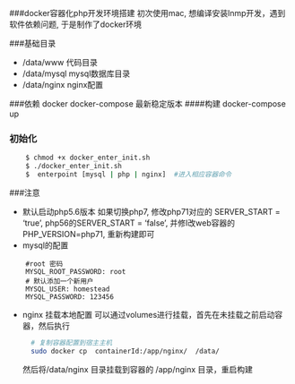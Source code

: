 ###docker容器化php开发环境搭建
初次使用mac,  想编译安装lnmp开发，遇到软件依赖问题, 于是制作了docker环境

###基础目录
- /data/www    代码目录
- /data/mysql   mysql数据库目录
- /data/nginx   nginx配置

###依赖
docker  docker-compose 最新稳定版本
####构建
docker-compose up
### 初始化
```bash
    $ chmod +x docker_enter_init.sh
    $ ./docker_enter_init.sh
    $  enterpoint [mysql | php | nginx]  #进入相应容器命令
```

###注意
- 默认启动php5.6版本
  如果切换php7, 修改php71对应的 SERVER_START = ‘true’,  php56的SERVER_START = ‘false’,   并修I改web容器的PHP_VERSION=php71, 重新构建即可
- mysql的配置
```
    #root 密码
    MYSQL_ROOT_PASSWORD: root
    # 默认添加一个新用户
    MYSQL_USER: homestead
    MYSQL_PASSWORD: 123456
```
- nginx 挂载本地配置
  可以通过volumes进行挂载，首先在未挂载之前启动容器，然后执行
  ```sh
    # 复制容器配置到宿主主机
    sudo docker cp  containerId:/app/nginx/  /data/
  ```
  然后将/data/nginx 目录挂载到容器的 /app/nginx 目录，重启构建
